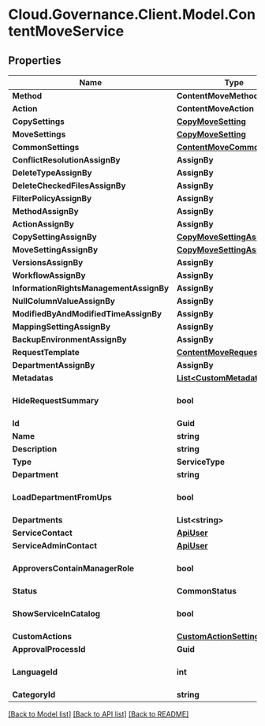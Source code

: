 # Cloud.Governance.Client.Model.ContentMoveService
## Properties

Name | Type | Description | Notes
------------ | ------------- | ------------- | -------------
**Method** | **ContentMoveMethod** |  | [optional] 
**Action** | **ContentMoveAction** |  | [optional] 
**CopySettings** | [**CopyMoveSetting**](CopyMoveSetting.md) |  | [optional] 
**MoveSettings** | [**CopyMoveSetting**](CopyMoveSetting.md) |  | [optional] 
**CommonSettings** | [**ContentMoveCommonSetting**](ContentMoveCommonSetting.md) |  | [optional] 
**ConflictResolutionAssignBy** | **AssignBy** |  | [optional] 
**DeleteTypeAssignBy** | **AssignBy** |  | [optional] 
**DeleteCheckedFilesAssignBy** | **AssignBy** |  | [optional] 
**FilterPolicyAssignBy** | **AssignBy** |  | [optional] 
**MethodAssignBy** | **AssignBy** |  | [optional] 
**ActionAssignBy** | **AssignBy** |  | [optional] 
**CopySettingAssignBy** | [**CopyMoveSettingAssignBy**](CopyMoveSettingAssignBy.md) |  | [optional] 
**MoveSettingAssignBy** | [**CopyMoveSettingAssignBy**](CopyMoveSettingAssignBy.md) |  | [optional] 
**VersionsAssignBy** | **AssignBy** |  | [optional] 
**WorkflowAssignBy** | **AssignBy** |  | [optional] 
**InformationRightsManagementAssignBy** | **AssignBy** |  | [optional] 
**NullColumnValueAssignBy** | **AssignBy** |  | [optional] 
**ModifiedByAndModifiedTimeAssignBy** | **AssignBy** |  | [optional] 
**MappingSettingAssignBy** | **AssignBy** |  | [optional] 
**BackupEnvironmentAssignBy** | **AssignBy** |  | [optional] 
**RequestTemplate** | [**ContentMoveRequest**](ContentMoveRequest.md) |  | [optional] 
**DepartmentAssignBy** | **AssignBy** |  | [optional] 
**Metadatas** | [**List&lt;CustomMetadata&gt;**](CustomMetadata.md) |  | [optional] 
**HideRequestSummary** | **bool** |  | [optional] [default to false]
**Id** | **Guid** |  | [optional] 
**Name** | **string** |  | [optional] 
**Description** | **string** |  | [optional] 
**Type** | **ServiceType** |  | [optional] 
**Department** | **string** |  | [optional] 
**LoadDepartmentFromUps** | **bool** |  | [optional] [default to false]
**Departments** | **List&lt;string&gt;** |  | [optional] 
**ServiceContact** | [**ApiUser**](ApiUser.md) |  | [optional] 
**ServiceAdminContact** | [**ApiUser**](ApiUser.md) |  | [optional] 
**ApproversContainManagerRole** | **bool** |  | [optional] [default to false]
**Status** | **CommonStatus** |  | [optional] 
**ShowServiceInCatalog** | **bool** |  | [optional] [default to false]
**CustomActions** | [**CustomActionSettings**](CustomActionSettings.md) |  | [optional] 
**ApprovalProcessId** | **Guid** |  | [optional] 
**LanguageId** | **int** |  | [optional] [default to 0]
**CategoryId** | **string** |  | [optional] 

[[Back to Model list]](../README.md#documentation-for-models) [[Back to API list]](../README.md#documentation-for-api-endpoints) [[Back to README]](../README.md)

